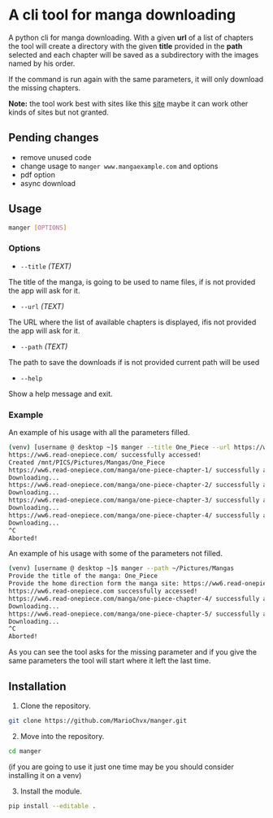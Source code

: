 # A cli tool for manga downloading

A python cli for manga downloading. With a given **url** of a list of chapters the tool will create a directory with the given **title** provided in the **path** selected and each chapter will be saved as a subdirectory with the images named by his order.

If the command is run again with the same parameters, it will only download the missing chapters.

**Note:** the tool work best with sites like this [site](https://ww6.read-onepiece.com/) maybe it can work other kinds of sites but not granted.

## Pending changes

- remove unused code
- change usage to `manger www.mangaexample.com` and options
- pdf option
- async download

## Usage

```bash
manger [OPTIONS]
```

### Options

- `--title` *(TEXT)*

The title of the manga, is going to be used to name files, if is not provided the app will ask for it.

- `--url` *(TEXT)*

The URL where the list of available chapters is displayed, ifis not provided the app will ask for it.

- `--path` *(TEXT)*

The path to save the downloads if is not provided current path will be used

- `--help`

Show a help message and exit.

### Example

An example of his usage with all the parameters filled.

```bash
(venv) [username @ desktop ~]$ manger --title One_Piece --url https://ww6.read-onepiece.com/ --path ~/Pictures/Mangas
https://ww6.read-onepiece.com/ successfully accessed!
Created /mnt/PICS/Pictures/Mangas/One_Piece
https://ww6.read-onepiece.com/manga/one-piece-chapter-1/ successfully accessed!
Downloading...
https://ww6.read-onepiece.com/manga/one-piece-chapter-2/ successfully accessed!
Downloading...
https://ww6.read-onepiece.com/manga/one-piece-chapter-3/ successfully accessed!
Downloading...
https://ww6.read-onepiece.com/manga/one-piece-chapter-4/ successfully accessed!
Downloading...
^C
Aborted!
```

An example of his usage with some of the parameters not filled.

```bash
(venv) [username @ desktop ~]$ manger --path ~/Pictures/Mangas
Provide the title of the manga: One_Piece
Provide the home direction form the manga site: https://ww6.read-onepiece.com                           
https://ww6.read-onepiece.com successfully accessed!
https://ww6.read-onepiece.com/manga/one-piece-chapter-4/ successfully accessed!
Downloading...
https://ww6.read-onepiece.com/manga/one-piece-chapter-5/ successfully accessed!
Downloading...
^C
Aborted!
```

As you can see the tool asks for the missing parameter and if you give the same parameters the tool will start where it left the last time.

## Installation

1. Clone the repository.

```bash
git clone https://github.com/MarioChvx/manger.git
```

2. Move into the repository.

```bash
cd manger
```

(if you are going to use it just one time may be you should consider installing it on a venv)

3. Install the module.

```bash
pip install --editable .
```
